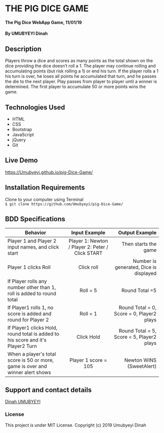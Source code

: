 # THE PIG DICE GAME

#### The Pig Dice WebApp Game, 11/01/19

#### By **UMUBYEYI Dinah**        
                              
## Description
Players throw a dice and scores as many points as the total shown on the dice providing the dice doesn’t roll a 1. The player may continue rolling and accumulating points (but risk rolling a 1) or end his turn. If the player rolls a 1 his turn is over, he loses all points he accumulated that turn, and he passes the die to the next player. Play passes from player to player until a winner is determined. The first player to accumulate 50 or more points wins the game.


## Technologies Used
- HTML
- CSS
- Bootstrap
- JavaScript
- jQuery
- Git

## Live Demo
https://Umubyeyi.github.io/pig-Dice-Game/

## Installation Requirements
Clone to your computer using Terminal </br>
`$ git clone https://github.com/Umubyeyi/pig-Dice-Game/`

## BDD Specifications
| Behavior                          |  Input Example |  Output  Example|
|----------                         |:-------------: |------:          |
| Player 1 and Player 2 input names, and click start |  Player 1: Newton / Player 2: Peter / Click START    | Then starts the game |
|  Player 1 clicks Roll |  Click roll    |  Number is generated, Dice is displayed  |
|If Player rolls any number other than 1, roll is added to round total   | Roll = 5     |  Round Total =5    |
|If Player1 rolls 1, no score is added and round for Player 2  |  Roll = 1    |  Round Total = 0, Score = 0,  Player2 plays    |
|If Player1 clicks Hold, round total is added to his score and it's Player2 Turn | Click Hold     |  Round Total = 5, Score = 5, Player2 plays    |
| When a player's total score is 50 or more, game is over and winner alert shows  |  Player 1 score = 105	    |  Newton WINS (SweetAlert)    |


## Support and contact details
[Dinah UMUBYEYI](https://github.com/Umubyeyi/)

### License
This project is under MIT License.
Copyright (c) 2019 Umubyeyi Dinah

